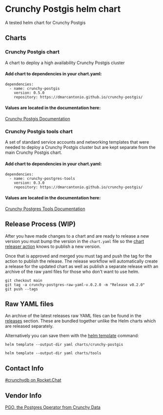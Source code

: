 # Crunchy Postgis helm chart

A tested helm chart for Crunchy Postgis

## Charts

### Crunchy Postgis chart

A chart to deploy a high availability Crunchy Postgis cluster

#### Add chart to dependencies in your chart.yaml:

```
dependencies:
  - name: crunchy-postgis
    version: 0.5.0
    repository: https://dmarcantonio.github.io/crunchy-postgis/
```

#### Values are located in the documentation here:

[Crunchy Postgis Documentation](charts/crunchy-postgis/README.md)

### Crunchy Postgis tools chart

A set of standard service accounts and networking templates that were needed to deploy a Crunchy Postgis cluster but are kept separate from the main Crunchy Postgis chart.

#### Add chart to dependencies in your chart.yaml:

```
dependencies:
  - name: crunchy-postgres-tools
    version: 0.3.0
    repository: https://dmarcantonio.github.io/crunchy-postgis/
```

#### Values are located in the documentation here:

[Crunchy Postgres Tools Documentation](charts/tools/README.md)

## Release Process (WIP)

After you have made changes to a chart and are ready to release a new version you must bump the version in the `chart.yaml` file so the [chart releaser action](https://github.com/helm/chart-releaser-action) knows to publish a new version.

Once that is approved and merged you must tag and push the tag for the action to publish the release. The release workflow will automatically create a release for the updated chart as well as publish a separate release with an archive of the raw yaml files for those who don't want to use helm.

```
git checkout main
git tag -a crunchy-postgres-raw-yaml-v.0.2.0 -m "Release v0.2.0"
git push --tags
```

## Raw YAML files

An archive of the latest releases raw YAML files can be found in the [releases](https://github.com/dmarcantonio/crunchy-postgis/releases) section. These are bundled together unlike the Helm charts which are released separately.

Alternatively you can save them with the [helm template](https://helm.sh/docs/helm/helm_template/) command:

`helm template --output-dir yaml charts/crunchy-postgis`

`helm template --output-dir yaml charts/tools`

## Contact Info

[#crunchydb on Rocket.Chat](https://chat.developer.gov.bc.ca/channel/crunchydb)

## Vendor Info

[PGO, the Postgres Operator from Crunchy Data](https://access.crunchydata.com/documentation/postgres-operator/v5/)
